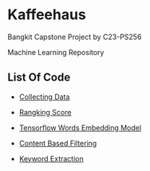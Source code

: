 # Kaffeehaus

Bangkit Capstone Project by C23-PS256

Machine Learning Repository

## List Of Code

  - [Collecting Data](https://github.com/Bangkit-Capstone-C23-PS256/Kaffeehaus_Machine_Learning/tree/main/Collecting%20Data) 
  
  - [Rangking Score](https://github.com/Bangkit-Capstone-C23-PS256/Kaffeehaus_Machine_Learning/tree/main/Rangking%20Score) 
  
  - [Tensorflow Words Embedding Model](https://github.com/Bangkit-Capstone-C23-PS256/Kaffeehaus_Machine_Learning/tree/main/Tensorflow%20%20Words%20Embedding%20Model)
  - [Content Based Filtering](https://github.com/Bangkit-Capstone-C23-PS256/Kaffeehaus_Machine_Learning/tree/main/Content%20Based%20Filtering)
  - [Keyword Extraction](https://github.com/Bangkit-Capstone-C23-PS256/Kaffeehaus_Machine_Learning/tree/main/Keyword%20Extraction)



